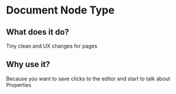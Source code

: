 Document Node Type
==================================

## What does it do?

Tiny clean and UX changes for pages

## Why use it?

Because you want to save clicks to the editor and start to talk about Properties